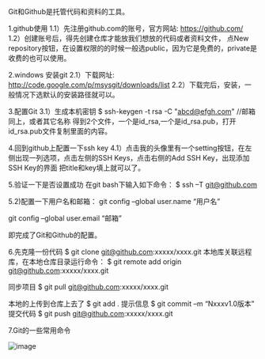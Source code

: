 Git和Github是托管代码和资料的工具。

1.github使用
 1.1）先注册github.com的账号，官方网站: https://github.com/
 1.2）创建账号后，得先创建仓库才能放我们想放的代码或者资料文件，
  点New repository按钮，在设置权限的的时候一般选public，因为它是免费的，private是收费的也可以使用。
  
2.windows 安装git
 2.1）下载网址: http://code.google.com/p/msysgit/downloads/list
 2.2）下载完后，安装，一般情况下选默认的安装路径就可以。
 
 3.配置Git
  3.1）生成本机密钥
     $ ssh-keygen -t rsa -C "abcd@efgh.com" //邮箱同上，或者其它名称
     得到2个文件，一个是id_rsa,一个是id_rsa.pub，打开id_rsa.pub文件复制里面的内容。
     
4.回到github上配置一下ssh key
  4.1）点击我的头像里有一个setting按钮，在左侧出现一列选项，点击左侧的SSH Keys，点击右侧的Add SSH Key，出现添加SSH Key的界面
    把title和key填上就可以了。
    
5.验证一下是否设置成功
   在git bash下输入如下命令：
$ ssh –T git@github.com

5.2)配置一下用户名和邮箱：
git config –global user.name “用户名”

git config –global user.email “邮箱”

即完成了Git和Github的配置。

6.先克隆一份代码
$ git clone git@github.com:xxxxx/xxxx.git
本地库关联远程库，在本地仓库目录运行命令：
$ git remote add origin git@github.com:xxxxx/xxxx.git

同步项目
$ git pull git@github.com:xxxxx/xxxx.git

本地的上传到仓库上去了
$ git add .
提示信息
$ git commit –m “Nxxxv1.0版本”
提交代码
$ git push git@github.com:xxxxx/xxxx.git


7.Git的一些常用命令


 ![image](https://github.com/LaiHouWen/LearnJava/111111.jpg)


